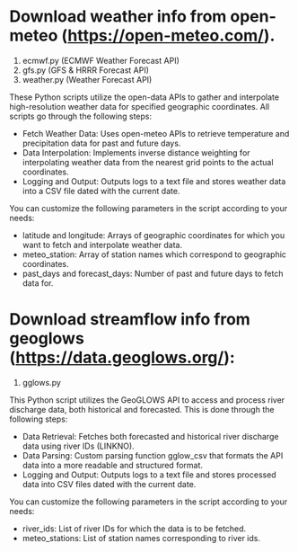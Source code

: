 
# Download weather info from open-meteo (https://open-meteo.com/).
1. ecmwf.py   (ECMWF Weather Forecast API) 
2. gfs.py     (GFS & HRRR Forecast API)
3. weather.py (Weather Forecast API)

These Python scripts utilize the open-data APIs to gather and interpolate high-resolution weather data for specified
geographic coordinates. All scripts go through the following steps:
- Fetch Weather Data: Uses open-meteo APIs to retrieve temperature and precipitation data for past and future days.
- Data Interpolation: Implements inverse distance weighting for interpolating weather data from the nearest grid points to the actual coordinates.
- Logging and Output: Outputs logs to a text file and stores weather data into a CSV file dated with the current date.

You can customize the following parameters in the script according to your needs:
- latitude and longitude: Arrays of geographic coordinates for which you want to fetch and interpolate weather data.
- meteo_station: Array of station names which correspond to geographic coordinates.
- past_days and forecast_days: Number of past and future days to fetch data for.


# Download streamflow info from geoglows (https://data.geoglows.org/):
1. gglows.py

This Python script utilizes the GeoGLOWS API to access and process river discharge data, both historical and forecasted.
This is done through the following steps:
- Data Retrieval: Fetches both forecasted and historical river discharge data using river IDs (LINKNO).
- Data Parsing: Custom parsing function gglow_csv that formats the API data into a more readable and structured format.
- Logging and Output: Outputs logs to a text file and stores processed data into CSV files dated with the current date.

You can customize the following parameters in the script according to your needs:
- river_ids: List of river IDs for which the data is to be fetched.
- meteo_stations: List of station names corresponding to river ids.


